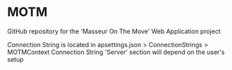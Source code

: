 # MOTM
GitHub repository for the 'Masseur On The Move' Web Application project

Connection String is located in apsettings.json > ConnectionStrings > MOTMContext
Connection String 'Server' section will depend on the user's setup
